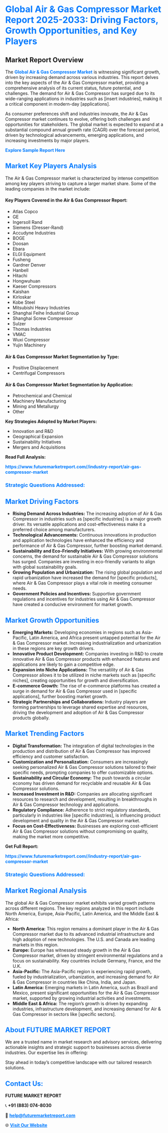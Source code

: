 <h1 style="color: #007BFF;">Global Air & Gas Compressor Market Report 2025-2033: Driving Factors, Growth Opportunities, and Key Players</h1>

<section id="overview">
<h2>Market Report Overview</h2>
<p>The <a href="https://www.futuremarketreport.com//industry-report/air-gas-compressor-market" style="color: #007BFF; text-decoration: none;"><strong>Global Air & Gas Compressor Market</strong></a> is witnessing significant growth, driven by increasing demand across various industries. This report delves into the key aspects of the Air & Gas Compressor market, providing a comprehensive analysis of its current status, future potential, and challenges. The demand for Air & Gas Compressor has surged due to its wide-ranging applications in industries such as [insert industries], making it a critical component in modern-day [applications].</p>
<p>As consumer preferences shift and industries innovate, the Air & Gas Compressor market continues to evolve, offering both challenges and opportunities for stakeholders. The global market is expected to expand at a substantial compound annual growth rate (CAGR) over the forecast period, driven by technological advancements, emerging applications, and increasing investments by major players.</p>
</section>

<section id="overview">
<p><a href="https://www.futuremarketreport.com//request-sample/reportId=63063" style="color: #007BFF; text-decoration: none;"><strong>Explore Sample Report Here</strong></a></p>
</section>

<section id="key-players">
<h2 style="color: #007BFF;">Market Key Players Analysis</h2>
<p>The Air & Gas Compressor market is characterized by intense competition among key players striving to capture a larger market share. Some of the leading companies in the market include:</p>
<h4>Key Players Covered in the Air & Gas Compressor Report:</h4>
<ul><li>Atlas Copco</li><li>GE</li><li>Ingersoll Rand</li><li>Siemens (Dresser-Rand)</li><li>Accudyne Industries</li><li>BOGE</li><li>Doosan</li><li>Ebara</li><li>ELGI Equipment</li><li>Fusheng</li><li>Gardner Denver</li><li>Hanbell</li><li>Hitachi</li><li>Hongwuhuan</li><li>Kaeser Compressors</li><li>Kaishan</li><li>Kirloskar</li><li>Kobe Steel</li><li>Mitsubishi Heavy Industries</li><li>Shanghai Feihe Industrial Group</li><li>Shanghai Screw Compressor</li><li>Sulzer</li><li>Thomas Industries</li><li>VMAC</li><li>Wuxi Compressor</li><li>Yujin Machinery</li></ul>
<h4>Air & Gas Compressor Market Segmentation by Type:</h4>
<ul><li>Positive Displacement</li><li>Centrifugal Compressors</li></ul>

<h4>Air & Gas Compressor Market Segmentation by Application:</h4>
<ul><li>Petrochemical and Chemical</li><li>Machinery Manufacturing</li><li>Mining and Metallurgy</li><li>Other</li></ul>
<p><strong>Key Strategies Adopted by Market Players:</strong></p>
<ul>
<li>Innovation and R&D</li>
<li>Geographical Expansion</li>
<li>Sustainability Initiatives</li>
<li>Mergers and Acquisitions</li>
</ul>
</section>

<section>
<p><strong>Read Full Analysis: </strong></p><a href="https://www.futuremarketreport.com//industry-report/air-gas-compressor-market" style="color: #007BFF; text-decoration: none;"><strong>https://www.futuremarketreport.com//industry-report/air-gas-compressor-market</strong></a>
<h3 style="color: #007BFF;">Strategic Questions Addressed:</h3>
</section>

<section id="driving-factors">
<h2 style="color: #007BFF;">Market Driving Factors</h2>
<ul>
<li><strong>Rising Demand Across Industries:</strong> The increasing adoption of Air & Gas Compressor in industries such as [specific industries] is a major growth driver. Its versatile applications and cost-effectiveness make it a preferred choice among manufacturers.</li>
<li><strong>Technological Advancements:</strong> Continuous innovations in production and application technologies have enhanced the efficiency and performance of Air & Gas Compressor, further boosting market demand.</li>
<li><strong>Sustainability and Eco-Friendly Initiatives:</strong> With growing environmental concerns, the demand for sustainable Air & Gas Compressor solutions has surged. Companies are investing in eco-friendly variants to align with global sustainability goals.</li>
<li><strong>Growing Population and Urbanization:</strong> The rising global population and rapid urbanization have increased the demand for [specific products], where Air & Gas Compressor plays a vital role in meeting consumer needs.</li>
<li><strong>Government Policies and Incentives:</strong> Supportive government regulations and incentives for industries using Air & Gas Compressor have created a conducive environment for market growth.</li>
</ul>
</section>

<section id="growth-opportunities">
<h2 style="color: #007BFF;">Market Growth Opportunities</h2>
<ul>
<li><strong>Emerging Markets:</strong> Developing economies in regions such as Asia-Pacific, Latin America, and Africa present untapped potential for the Air & Gas Compressor market. Increasing industrialization and urbanization in these regions are key growth drivers.</li>
<li><strong>Innovative Product Development:</strong> Companies investing in R&D to create innovative Air & Gas Compressor products with enhanced features and applications are likely to gain a competitive edge.</li>
<li><strong>Expansion into Niche Applications:</strong> The versatility of Air & Gas Compressor allows it to be utilized in niche markets such as [specific niches], creating opportunities for growth and diversification.</li>
<li><strong>E-commerce Growth:</strong> The rise of e-commerce platforms has created a surge in demand for Air & Gas Compressor used in [specific applications], further boosting market growth.</li>
<li><strong>Strategic Partnerships and Collaborations:</strong> Industry players are forming partnerships to leverage shared expertise and resources, driving the development and adoption of Air & Gas Compressor products globally.</li>
</ul>
</section>

<section id="trending-factors">
<h2 style="color: #007BFF;">Market Trending Factors</h2>
<ul>
<li><strong>Digital Transformation:</strong> The integration of digital technologies in the production and distribution of Air & Gas Compressor has improved efficiency and customer satisfaction.</li>
<li><strong>Customization and Personalization:</strong> Consumers are increasingly seeking personalized Air & Gas Compressor solutions tailored to their specific needs, prompting companies to offer customizable options.</li>
<li><strong>Sustainability and Circular Economy:</strong> The push towards a circular economy has driven demand for recyclable and reusable Air & Gas Compressor solutions.</li>
<li><strong>Increased Investment in R&D:</strong> Companies are allocating significant resources to research and development, resulting in breakthroughs in Air & Gas Compressor technology and applications.</li>
<li><strong>Regulatory Compliance:</strong> Adherence to strict regulatory standards, particularly in industries like [specific industries], is influencing product development and quality in the Air & Gas Compressor market.</li>
<li><strong>Focus on Cost-Effectiveness:</strong> Businesses are exploring cost-efficient Air & Gas Compressor solutions without compromising on quality, making the market more competitive.</li>
</ul>
</section>

<section>
<p><strong>Get Full Report: </strong></p><a href="https://www.futuremarketreport.com//industry-report/air-gas-compressor-market" style="color: #007BFF; text-decoration: none;"><strong>https://www.futuremarketreport.com//industry-report/air-gas-compressor-market</strong></a>
<h3 style="color: #007BFF;">Strategic Questions Addressed:</h3>
</section>


<section id="regional-analysis">
<h2 style="color: #007BFF;">Market Regional Analysis</h2>
<p>The global Air & Gas Compressor market exhibits varied growth patterns across different regions. The key regions analyzed in this report include North America, Europe, Asia-Pacific, Latin America, and the Middle East & Africa:</p>
<ul>
<li><strong>North America:</strong> This region remains a dominant player in the Air & Gas Compressor market due to its advanced industrial infrastructure and high adoption of new technologies. The U.S. and Canada are leading markets in this region.</li>
<li><strong>Europe:</strong> Europe has witnessed steady growth in the Air & Gas Compressor market, driven by stringent environmental regulations and a focus on sustainability. Key countries include Germany, France, and the U.K.</li>
<li><strong>Asia-Pacific:</strong> The Asia-Pacific region is experiencing rapid growth, fueled by industrialization, urbanization, and increasing demand for Air & Gas Compressor in countries like China, India, and Japan.</li>
<li><strong>Latin America:</strong> Emerging markets in Latin America, such as Brazil and Mexico, present significant opportunities for the Air & Gas Compressor market, supported by growing industrial activities and investments.</li>
<li><strong>Middle East & Africa:</strong> The region’s growth is driven by expanding industries, infrastructure development, and increasing demand for Air & Gas Compressor in sectors like [specific sectors].</li>
</ul>
</section>

<footer>
<h2 style="color: #007BFF;">About FUTURE MARKET REPORT</h2>
<p>We are a trusted name in market research and advisory services, delivering actionable insights and strategic support to businesses across diverse industries. Our expertise lies in offering:</p>

<p>Stay ahead in today’s competitive landscape with our tailored research solutions.</p>

<h2 style="color: #007BFF;">Contact Us:</h2>
<p><strong>FUTURE MARKET REPORT</strong></p>
<p>📞 <strong>+91 (883) 074-8030</strong></p>
<p>📧 <strong><a href="mailto:help@futuremarketreport.com" style="color: #007BFF;">help@futuremarketreport.com</a></strong></p>
<p>🌐 <strong><a href="https://www.futuremarketreport.com/" style="color: #007BFF;">Visit Our Website</a></strong></p>
</footer>